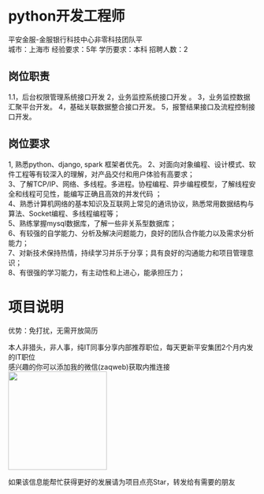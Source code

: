 # python开发工程师
平安金服-金服银行科技中心非零科技团队平  
城市：上海市 经验要求：5年 学历要求：本科  招聘人数：2

## 岗位职责
1.1，后台权限管理系统接口开发
   2，业务监控系统接口开发 。 
   3，业务监控数据汇聚平台开发。
   4，基础关联数据整合接口开发。
   5，报警结果接口及流程控制接口开发。

## 岗位要求
1, 熟悉python、django, spark 框架者优先。
   2、对面向对象编程、设计模式、软件工程等有较深入的理解，对产品交付和用户体验有高要求；         
   3、了解TCP/IP、网络、多线程。多进程。协程编程、异步编程模型，了解线程安全和线程可见性，能编写正确且高效的并发代码 ；   
   4、熟悉计算机网络的基本知识及互联网上常见的通讯协议，熟悉常用数据结构与算法、Socket编程、多线程编程等；        
   5、熟练掌握mysql数据库，了解一些非关系型数据库；         
   6、有较强的自学能力、分析及解决问题能力，良好的团队合作能力以及需求分析能力；         
   7、对新技术保持热情，持续学习并乐于分享；具有良好的沟通能力和项目管理意识；        
   8、有很强的学习能力，有主动性和上进心，能承担压力；

# 项目说明

优势：免打扰，无需开放简历

本人非猎头，非人事，纯IT同事分享内部推荐职位，每天更新平安集团2个月内发的IT职位  
感兴趣的你可以添加我的微信(zaqweb)获取内推连接  
<img src="https://github.com/zaqweb/PA-IT-JOBS/blob/master/WechatICode.jpeg"  height="200" width="200">

如果该信息能帮忙获得更好的发展请为项目点亮Star，转发给有需要的朋友




